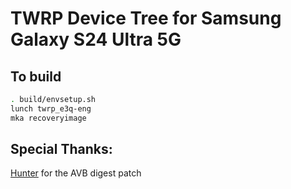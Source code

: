 # TWRP Device Tree for Samsung Galaxy S24 Ultra 5G

## To build 
```bash
. build/envsetup.sh
lunch twrp_e3q-eng
mka recoveryimage
```

## Special Thanks:
[Hunter](https://github.com/devhunter1) for the AVB digest patch
